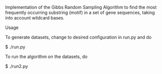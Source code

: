 Implementation of the Gibbs Random Sampling Algorithm to find the most frequently occurring substring (motif) in a set of gene sequences, taking into account wildcard bases.

Usage

To generate datasets, change to desired configuration in run.py and do

$ ./run.py

To run the algorithm on the datasets, do

$ ./run2.py
